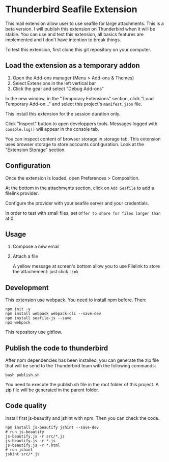 # Thunderbird Seafile Extension

This mail extension allow user to use seafile for large attachments. 
This is a beta version. I will publish  this extension on Thunderbird when it 
will be stable. You can use and test this extension, all basics features are 
implemented and I don't have intention to break things.

To test this extension, first clone this git repository on your computer.

## Load the extension as a temporary addon

1. Open the Add-ons manager (Menu > Add-ons & Themes)
2. Select Extensions in the left vertical bar
3. Click the gear and select "Debug Add-ons"

In the new window, in the "Temporary Extensions" section, click "Load Temporary
Add-on..." and select this project's `manifest.json` file.

This install this extension for the session duration only.

Click "Inspect" button to open developpers tools.
Messages logged with `console.log()` will appear in the console tab.

You can inspect content of browser storage in storage tab. This extension uses
browser storage to store accounts configuration. Look at the "Extension Storage"
section.

## Configuration

Once the extension is loaded, open Preferences > Composition.

At the bottom in the attachments section, click on `Add Seafile` to add a
filelink provider.

Configure the provider with your seafile server and your credentials.

In order to test with small files, set `Offer to share for files larger than`
at 0.

## Usage

1. Compose a new email

2. Attach a file
   
   A yellow message at screen's bottom allow you to use Filelink to store the
   attachement: just click `Link`

## Development

This extension use webpack. You need to install npm before.
Then:

```shell
npm init -y
npm install webpack webpack-cli --save-dev
npm install seafile-js --save
npx webpack
```

This repository use gitflow.

## Publish the code to thunderbird

After npm dependencies has been installed, you can generate the zip file that
will be send to the Thunderbird team with the following commands:

```shell
bash publish.sh
``` 

You need to execute the publish.sh file in the root folder of this project. 
A zip file will be generated in the parent folder.

## Code quality

Install first js-beautify and jshint with npm. Then you can check the code.

```shell
npm install js-beautify jshint --save-dev
# run js-beautify
js-beautify.js -r src/*.js
js-beautify.js -r *.js
js-beautify.js -r *.html
# run jshint
jshint src/*.js
```